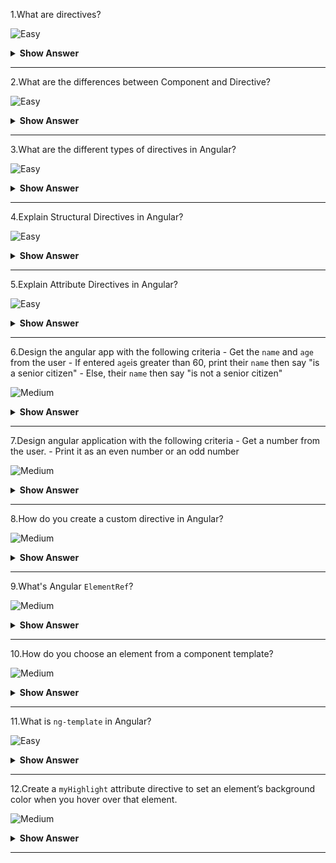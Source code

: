 1.What are directives?

![Easy](https://raw.githubusercontent.com/revaturelabs/interviewquestions/aef8eff919a3b083089641381ed9a9101ed21fba/ComplexityTags/simple%20(2).svg)

<details markdown="1">
<summary><b>Show Answer</b></summary>
<blockquote markdown="1">
  
Directives add behavior to an existing DOM element or an existing component instance.
 </blockquote  markdown="1">
</details markdown="1">
  
---

2.What are the differences between Component and Directive?

![Easy](https://raw.githubusercontent.com/revaturelabs/interviewquestions/aef8eff919a3b083089641381ed9a9101ed21fba/ComplexityTags/simple%20(2).svg)

<details markdown="1">
<summary><b>Show Answer</b></summary>
<blockquote markdown="1">

On a short note, A component(`@Component`) is a directive-with-a-template.Some of the major differences are mentioned in a tabular form:

| Component                                                             | Directive                                                     |
|-----------------------------------------------------------------------|---------------------------------------------------------------|
| To register a component we use @Component meta-data annotation        | To register directives we use @Directive meta-data annotation |
| Components are typically used to create UI widgets                    | Directive is used to add behavior to an existing DOM element  |
| Component is used to break up the application into smaller components | Directive is used to design re-usable components               |
| Only one component can be present per DOM element                     | Many directives can be used per DOM element                   |
</blockquote  markdown="1">
</details markdown="1">
  
---

3.What are the different types of directives in Angular?

![Easy](https://raw.githubusercontent.com/revaturelabs/interviewquestions/aef8eff919a3b083089641381ed9a9101ed21fba/ComplexityTags/simple%20(2).svg)
  
<details markdown="1">
<summary> <b>Show Answer</b></summary>
<blockquote markdown="1">
    
 - **Component Directives** - Component directives alter the details of how the component should be processed, instantiated, and used at runtime.
- **Structural Directives** -  Structural directives are used for adding, removing, or manipulating DOM elements.
- **Attribute Directives** - Attribute directives are used to change the look and behavior of the DOM elements.
    
<i>Custom Directive: Custom directive can also be created if any of the above directives does not solve our purpose for the requirement</i>

</blockquote  markdown="1"> 
</details markdown="1">
	
--- 
    
4.Explain Structural Directives in Angular?

![Easy](https://raw.githubusercontent.com/revaturelabs/interviewquestions/aef8eff919a3b083089641381ed9a9101ed21fba/ComplexityTags/simple%20(2).svg)

<details markdown="1">
<summary> <b>Show Answer</b></summary>
<blockquote markdown="1">
    
- Structural directives are used for adding, removing, or manipulating DOM elements
- Structural directives start with an asterisk (*) followed by a directive name.
- There are three built-in structural directives - `ngIf`, `ngFor` and `ngSwitch`.
- The `ngFor` directive is used to repeat a part of the HTML template once per each item from an iterable list.
- `ngIf` directive allows us to add or remove DOM Elements based on the Boolean expression.We can also have an else block associated with a ngIf directive.

```html
<div *ngIf=" a > b ; else elseBlock1">
	    {{ a }} is greater than {{ b }}
</div>
<ng-template #elseBlock1>
	    {{ b }} is greater than {{ a }}
</ng-template>
```
- `ngSwitch` directive lets you hide/show HTML elements depending on an expression.`NgSwitchCase` displays its element when its value matches the switch value.`NgSwitchDefault` displays its element when no sibling `NgSwitchCase` matches the switch value.
    
```html
<!-- user to enter any vowels(a, e, i o, u), print any word starting with vowels -->
<input type="text" [(ngModel)]="str" />
<div [ngSwitch]="str">
	    <div *ngSwitchCase="'a'">Entered a!! Word: Apple</div>
	    <div *ngSwitchCase="'e"> Entered e!! Word: Egg</div>
	    <div *ngSwitchCase="'i'"> Entered i!! Word: Ice cream</div>
	    <div *ngSwitchCase="'o'"> Entered o!! Word: Orange</div>
	    <div *ngSwitchCase="'u'"> Entered u!! Word: Umberalla</div>
	    <div *ngSwitchDefault> You Entered Constant </div>
</div>   
```
  
</blockquote  markdown="1"> 
</details markdown="1">
	
--- 
  
5.Explain Attribute Directives in Angular?

![Easy](https://raw.githubusercontent.com/revaturelabs/interviewquestions/aef8eff919a3b083089641381ed9a9101ed21fba/ComplexityTags/simple%20(2).svg)

<details markdown="1">
<summary> <b>Show Answer</b></summary>
<blockquote markdown="1">
    
- Attribute directives are used to change the look and behavior of the DOM elements.
- Attribute directives are enclosed with the [] square brackets
- There are two built-in attribute directives - `ngClass` and `ngStyle`
- The `ngClass` directive is used for adding or removing the CSS classes on an HTML element.It allows us to apply CSS classes dynamically based on expression evaluation.
    
```html
    
<h3 [ngClass]="'red'"> Need your attention</h3>
<div [ngClass]="['red','size20']"> Red Background, Text with Size 20px </div>
<div [ngClass]="{'red':false,'size20':true}">Text with Size 20px</div>

```
- The `ngStyle` directive allows us to dynamically change the style of the HTML element based on the expression.
    
```html
Enter the username: <input type='text' [(ngModel)]='name'>
<div [ngStyle]="{'background-color':username === 'Admin' ? 'green' : 'red' }"></div>
```

</blockquote  markdown="1"> 
</details markdown="1">
	
--- 

6.Design the angular app with the following criteria
    - Get the `name` and `age` from the user
    - If entered `age`is greater than 60, print their `name` then say "is a senior citizen"
    - Else, their `name` then say "is not a senior citizen"

![Medium](https://raw.githubusercontent.com/revaturelabs/interviewquestions/aef8eff919a3b083089641381ed9a9101ed21fba/ComplexityTags/Medium%20(2).svg)

<details markdown="1">
<summary><b>Show Answer</b></summary>
<blockquote markdown="1">

**Steps:**
1.Create an angular project by running the `ng new angularDemo2` command in the angular CLI
2.In the `app.component.html` file, create a form to get the `name` and `age` from the user
```html
Name: <input type="text" [(ngModel)]="name" /> <br> 
Age: <input type="text" [(ngModel)]="age" />
```
3.In the `app.component.ts` file, create a `name` and `age` variables.
```ts
import { Component } from '@angular/core';
@Component({
  selector: 'app-root',
  templateUrl: './app.component.html',
  styleUrls: ['./app.component.css']
})
export class AppComponent {
  title = 'angularDemo2';

  name !: string;
  age !: number;
}	
```
4.Since we are using the `ngModel`directive, we have to import `FormsModule` in the `app.module.ts` file.
```java
 imports: [
    BrowserModule,
    FormsModule
 ]
```
5.To check entered age and print the sentence according to it.We need to use the `ngIf` directive.In the `app.component.html` file,
```ts
<div *ngIf=" age > 60; else elseBlock1">
    {{name}} is a senior citizen
</div>
<ng-template #elseBlock1>
    {{name}} is not a senior citizen
</ng-template>	
```
6.Launch the application by running `ng serve -o` command.
7.Now, able to see the excepted output.
![image](https://user-images.githubusercontent.com/70228962/186344357-656f9e28-3cfa-4dc0-9873-dbd62dcd14d8.png) 

![image](https://user-images.githubusercontent.com/70228962/186344483-f0368ed8-f0e2-46ec-8b3e-42e4cc6eb2c1.png)

</blockquote  markdown="1">
</details markdown="1">

---

7.Design angular application with the following criteria
	-  Get a number from the user.
	-  Print it as an even number or an odd number

![Medium](https://raw.githubusercontent.com/revaturelabs/interviewquestions/aef8eff919a3b083089641381ed9a9101ed21fba/ComplexityTags/Medium%20(2).svg)

<details markdown="1">
<summary><b>Show Answer</b></summary>
<blockquote markdown="1">
	
1.Create an angular project by running `ng new angularDemo2` command in the angular CLI
2.In the `app.component.html` file, create a form to get the `name` and `age` from the user
```html
Enter a number: <input type="text" [(ngModel)]="num" />
```
3.In `app.component.ts` file, create a `name` and `age` variables.
```ts
import { Component } from '@angular/core';
@Component({
  selector: 'app-root',
  templateUrl: './app.component.html',
  styleUrls: ['./app.component.css']
})
export class AppComponent {
  title = 'angularDemo2';
	
  num !: number;
}	
```
4.Since we are using the `ngModel`directive, we have to import `FormsModule` in the `app.module.ts` file.
```java
 imports: [
    BrowserModule,
    FormsModule
 ]
```
5.To check entered number is odd and even and print it.We will use the `ngSwitch` directive.In the `app.component.html` file,
```ts
Enter a number: <input type="text" [(ngModel)]="num">

<div ngSwitch="{{num%2}}">
    <div *ngSwitchCase="'0'">{{num}} is even.</div>
    <div *ngSwitchCase="'1'">{{num}} is odd</div>
    <div *ngSwitchDefault>Nothing Found</div>
</div>
```
6.Launch the application by running `ng serve -o` command.
7.Now, able to see the excepted output.

![image](https://user-images.githubusercontent.com/70228962/186347155-19484af6-e1f9-4818-bb4d-ba6d47864fb2.png)

![image](https://user-images.githubusercontent.com/70228962/186347246-414044f8-21bf-4021-a3c4-b2dba0540442.png)

</blockquote  markdown="1">
</details markdown="1">
  
---

8.How do you create a custom directive in Angular?
 
![Medium](https://raw.githubusercontent.com/revaturelabs/interviewquestions/aef8eff919a3b083089641381ed9a9101ed21fba/ComplexityTags/Medium%20(2).svg)

<details markdown="1">
<summary><b>Show Answer</b></summary>
<blockquote markdown="1">

Steps to creating custom directive in angular:
	
1.To create an angular application, run `ng new myapp` command.
2.Then, we can create a directive by running the `ng g d myHighlight` command.Angular CLI creates two files `my-highlight.directive.spec.ts` and `my-highlight.directive.ts` and updates `app.module.ts`
3.In `my-highlight.directive.ts`, we will create an instance of `ElementRef` and just high lighting the background color as yellow.
```ts
import { Directive, ElementRef} from '@angular/core';

@Directive({selector: '[myHighlight]'})
export class MyHighlightDirective {
  constructor( private el: ElementRef) {
    el.nativeElement.style.backgroundColor = 'yellow';
   }
}
```
4.Now this directive extends HTML element behavior with a yellow background as below
```html
<p myHighlight> Hi, there!!</p>	
```
5.Launch the angular application by running `ng serve -o` command.The expected output will be,
	
![image](https://user-images.githubusercontent.com/70228962/186374096-514930ba-f29c-424e-bcf8-11318b5c0734.png)

</blockquote  markdown="1">
</details markdown="1">
  
---

9.What's Angular `ElementRef`?
 
![Medium](https://raw.githubusercontent.com/revaturelabs/interviewquestions/aef8eff919a3b083089641381ed9a9101ed21fba/ComplexityTags/Medium%20(2).svg)

<details markdown="1">
<summary><b>Show Answer</b></summary>
<blockquote markdown="1">
	
Angular `ElementRef`is simply a class that wraps native DOM elements in the browser and allows you to work with the DOM by providing the native elements` object which exposes all the methods and properties of the native elements.

</blockquote  markdown="1">
</details markdown="1">
  
---

10.How do you choose an element from a component template?
	
![Medium](https://raw.githubusercontent.com/revaturelabs/interviewquestions/aef8eff919a3b083089641381ed9a9101ed21fba/ComplexityTags/Medium%20(2).svg)
	
<details markdown="1">
<summary><b>Show Answer</b></summary>
<blockquote markdown="1">
	
To directly access items in the view, use the `@ViewChild` directive.Consider an input item with a reference.
```html
<input #example>
```
	
and construct a view child directive that is accessed in the `ngAfterViewInit` lifecycle hook
```ts		
@ViewChild('example') input;

ngAfterViewInit() {
  console.log(this.input.nativeElement.value);
}
```	
	
</blockquote  markdown="1">
</details markdown="1">
  
---

11.What is `ng-template` in Angular?

![Easy](https://raw.githubusercontent.com/revaturelabs/interviewquestions/aef8eff919a3b083089641381ed9a9101ed21fba/ComplexityTags/simple%20(2).svg)

<details markdown="1">
<summary><b>Show Answer</b></summary>
<blockquote markdown="1">

`ng-template` is an Angular element that is used for rendering HTML in a template.However, it is not rendered directly on DOM.If you include an ng-template tag to a template, the tag and the content inside it will be replaced by a comment upon rendering.

</blockquote  markdown="1">
</details markdown="1">
  
---
 
12.Create a `myHighlight` attribute directive to set an element’s background color when you hover over that element.

![Medium](https://raw.githubusercontent.com/revaturelabs/interviewquestions/aef8eff919a3b083089641381ed9a9101ed21fba/ComplexityTags/Medium%20(2).svg)

<details markdown="1">
<summary><b>Show Answer</b></summary>
<blockquote markdown="1">
	
1.To create an angular application, run `ng new myapp` command.
2.Then, we can create a directive by running `ng g d myHighlight` command.Angular CLI creates two files `my-highlight.directive.spec.ts` and `my-highlight.directive.ts` and updates `app.module.ts`
3.In `my-highlight.directive.ts`, we will create an instance of `ElementRef` and highlighting based on the mouseover and mouseleave.
```ts
import { Directive, ElementRef, HostListener } from '@angular/core';

@Directive({
  selector: '[myHighlight]'
})
export class MyHighlightDirective {

  constructor(private el : ElementRef) {}

  @HostListener('mouseover') onMouseOver() {
    this.changeBackgroundColor('blue');
  }

  @HostListener('mouseleave') onMouseLeave() {
    this.changeBackgroundColor('white');
  }

  private change background color(color: string) {
    this.el.nativeElement.style.backgroundColor = color;
  }

}
```
4.Adding the `myHighlight` directive to the HTML elements, will change color based on mouseover and mouse leave
```html
<p myHighlight> Hi, there!!</p>	
```	
5.Launch the angular application by running `ng serve -o` command.Then, we'll able to see the excepted output

![image](https://user-images.githubusercontent.com/70228962/186696341-de34b3a7-9c4a-4102-8d9d-16d6984d4746.png)
	
</blockquote  markdown="1">
</details markdown="1">
  
---

